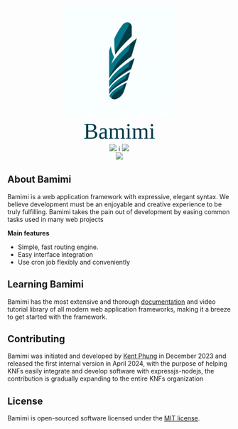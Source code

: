 <p align="center">
  <img width="250"src="./docs/images/bamimi-logo.png">
  <br>
  <span style="font-size:50px;color:#013C4D;font-family:Montserrat">Bamimi</span>
  <br>
  <img src="https://poser.pugx.org/knfs/bamimi/downloads">
  i<mg src="https://img.shields.io/packagist/dm/knfs/bamimi.svg">
  <img src="https://poser.pugx.org/knfs/bamimi/license">
  <br>
  <a target="_blank" href="https://scrutinizer-ci.com/g/knfs-jsc/bamimi/badges/quality-score.png?b=master&s=39200e46d8ee56f66a5de42dd17a498dd9663ef5"><img src="https://scrutinizer-ci.com/g/knfs-jsc/bamimi/badges/quality-score.png?b=master&s=39200e46d8ee56f66a5de42dd17a498dd9663ef5"></a>
</p>

## About Bamimi

Bamimi is a web application framework with expressive, elegant syntax. We believe development must be an enjoyable and creative experience to be truly fulfilling. Bamimi takes the pain out of development by easing common tasks used in many web projects

**Main features**

- Simple, fast routing engine.
- Easy interface integration
- Use cron job flexibly and conveniently

## Learning Bamimi

Bamimi has the most extensive and thorough [documentation]() and video tutorial library of all modern web application frameworks, making it a breeze to get started with the framework.

## Contributing

Bamimi was initiated and developed by [Kent Phung](https://www.linkedin.com/in/kent-phung-9a5400220/) in December 2023 and released the first internal version in April 2024, with the purpose of helping KNFs easily integrate and develop software with expressjs-nodejs, the contribution is gradually expanding to the entire KNFs organization

## License

Bamimi is open-sourced software licensed under the [MIT license](https://opensource.org/licenses/MIT).